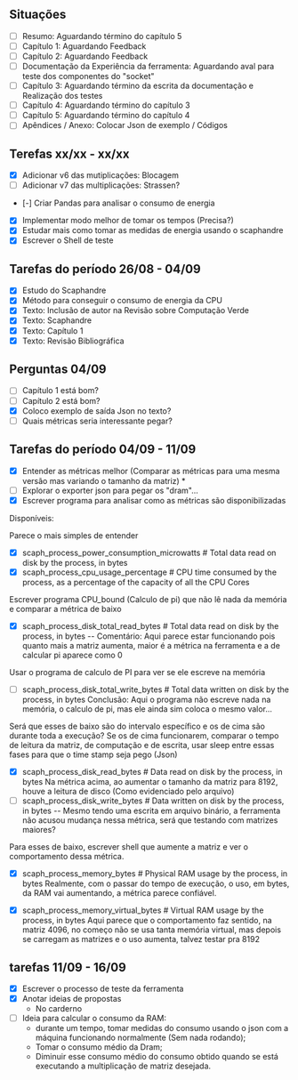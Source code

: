 ## Situações
- [ ] Resumo: Aguardando término do capítulo 5
- [ ] Capítulo 1: Aguardando Feedback
- [ ] Capítulo 2: Aguardando Feedback
- [ ] Documentação da Experiência da ferramenta: Aguardando aval para teste dos componentes do "socket"
- [ ] Capítulo 3: Aguardando término da escrita da documentação e Realização dos testes
- [ ] Capítulo 4: Aguardando término do capítulo 3 
- [ ] Capítulo 5: Aguardando término do capítulo 4
- [ ] Apêndices / Anexo: Colocar Json de exemplo / Códigos

## Terefas xx/xx - xx/xx
- [X] Adicionar v6 das mutiplicações: Blocagem
- [ ] Adicionar v7 das multiplicações: Strassen?
- [-] Criar Pandas para analisar o consumo de energia
- [X] Implementar modo melhor de tomar os tempos (Precisa?)
- [X] Estudar mais como tomar as medidas de energia usando o scaphandre
- [X] Escrever o Shell de teste

## Tarefas do período 26/08 - 04/09
- [X] Estudo do Scaphandre
- [X] Método para conseguir o consumo de energia da CPU
- [X] Texto: Inclusão de autor na Revisão sobre Computação Verde
- [X] Texto: Scaphandre
- [X] Texto: Capítulo 1
- [X] Texto: Revisão Bibliográfica

## Perguntas 04/09
- [ ] Capítulo 1 está bom?
- [ ] Capítulo 2 está bom?
- [X] Coloco exemplo de saída Json no texto?
- [ ] Quais métricas seria interessante pegar?

## Tarefas do período 04/09 - 11/09
- [X] Entender as métricas melhor (Comparar as métricas para uma mesma versão mas variando o tamanho da matriz) *
- [ ] Explorar o exporter json para pegar os "dram"...
- [X] Escrever programa para analisar como as métricas são disponibilizadas

Disponíveis:

Parece o mais simples de entender
- [X] scaph_process_power_consumption_microwatts # Total data read on disk by the process, in bytes  
- [X] scaph_process_cpu_usage_percentage # CPU time consumed by the process, as a percentage of the capacity of all the CPU Cores

Escrever programa CPU_bound (Calculo de pi) que não lê nada da memória e comparar a métrica de baixo
- [X] scaph_process_disk_total_read_bytes # Total data read on disk by the process, in bytes
-- Comentário: Aqui parece estar funcionando pois quanto mais a matriz aumenta, maior é a métrica na ferramenta e a de calcular pi aparece como 0

Usar o programa de calculo de PI para ver se ele escreve na memória 
- [ ] scaph_process_disk_total_write_bytes # Total data written on disk by the process, in bytes
Conclusão: Aqui o programa não escreve nada na memória, o calculo de pi, mas ele ainda sim coloca o mesmo valor...


Será que esses de baixo são do intervalo específico e os de cima são durante toda a execução?
Se os de cima funcionarem, comparar o tempo de leitura da matriz, de computação e de escrita, usar sleep entre essas fases para que o time stamp seja pego (Json)
- [X] scaph_process_disk_read_bytes # Data read on disk by the process, in bytes
Na métrica acima, ao aumentar o tamanho da matriz para 8192, houve a leitura de disco (Como evidenciado pelo arquivo)
- [ ] scaph_process_disk_write_bytes # Data written on disk by the process, in bytes
-- Mesmo tendo uma escrita em arquivo binário, a ferramenta não acusou mudança nessa métrica, será que testando com matrizes maiores?

Para esses de baixo, escrever shell que aumente a matriz e ver o comportamento dessa métrica.
- [X] scaph_process_memory_bytes # Physical RAM usage by the process, in bytes
Realmente, com o passar do tempo de execução, o uso, em bytes, da RAM vai aumentando, a métrica parece confiável.

- [X] scaph_process_memory_virtual_bytes # Virtual RAM usage by the process, in bytes
Aqui parece que o comportamento faz sentido, na matriz 4096, no começo não se usa tanta memória virtual, mas depois se carregam as matrizes e o uso aumenta, talvez testar pra 8192

## tarefas 11/09 - 16/09
- [X] Escrever o processo de teste da ferramenta
- [X] Anotar ideias de propostas
    - No carderno
- [ ] Ideia para calcular o consumo da RAM:
    - durante um tempo, tomar medidas do consumo usando o json com a máquina funcionando normalmente (Sem nada rodando);
    - Tomar o consumo médio da Dram;
    - Diminuir esse consumo médio do consumo obtido quando se está executando a multiplicação de matriz desejada.

